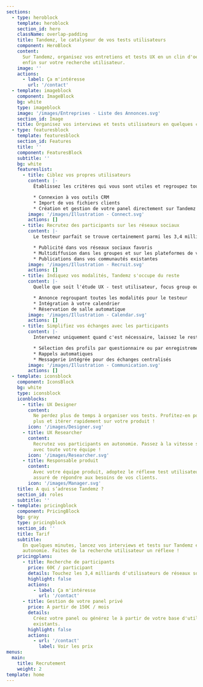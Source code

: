```yaml
---
sections:
  - type: heroblock
    template: heroblock
    section_id: hero
    className: overlap-padding
    title: Tandemz, le catalyseur de vos tests utilisateurs
    component: HeroBlock
    content:
      Sur Tandemz, organisez vos entretiens et tests UX en un clin d'oeil. Concentrez-vous
      enfin sur votre recherche utilisateur.
    image: ''
    actions:
      - label: Ça m'intéresse
        url: '/contact'
  - template: imageblock
    component: ImageBlock
    bg: white
    type: imageblock
    image: '/images/Entreprises - Liste des Annonces.svg'
    section_id: Image
    title: Organisez vos interviews et tests utilisateurs en quelques clics
  - type: featuresblock
    template: featuresblock
    section_id: Features
    title: ''
    component: FeaturesBlock
    subtitle: ''
    bg: white
    featureslist:
      - title: Ciblez vos propres utilisateurs
        content: |-
          Établissez les critères qui vous sont utiles et regroupez toutes les informations de vos utilisateurs sur Tandemz, quelle que soit leur source. Partagez votre panel avec toute votre équipe UX.

          * Connexion à vos outils CRM
          * Import de vos fichiers clients
          * Création et gestion de votre panel directement sur Tandemz
        image: '/images/Illustration - Connect.svg'
        actions: []
      - title: Recrutez des participants sur les réseaux sociaux
        content: |-
          Le testeur parfait se trouve certainement parmi les 3,4 milliards d’utilisateurs des réseaux sociaux. Définissez les critères de vos participants, Tandemz cible les plus pertinents là où ils se trouvent :

          * Publicité dans vos réseaux sociaux favoris
          * Multidiffusion dans les groupes et sur les plateformes de votre choix
          * Publications dans vos communautés existantes
        image: '/images/Illustration - Recruit.svg'
        actions: []
      - title: Indiquez vos modalités, Tandemz s'occupe du reste
        content: |-
          Quelle que soit l'étude UX - test utilisateur, focus group ou interview - finis les explications et les allers-retours pour décider d'un rendez-vous. Laissez vos participants choisir parmi vos disponibilités.

          * Annonce regroupant toutes les modalités pour le testeur
          * Intégration à votre calendrier
          * Réservation de salle automatique
        image: '/images/Illustration - Calendar.svg'
        actions: []
      - title: Simplifiez vos échanges avec les participants
        content: |-
          Intervenez uniquement quand c'est nécessaire, laissez le reste à Tandemz !

          * Sélection des profils par questionnaire ou par enregistrement
          * Rappels automatiques
          * Messagerie intégrée pour des échanges centralisés
        image: '/images/Illustration - Communication.svg'
        actions: []
  - template: iconsblock
    component: IconsBlock
    bg: white
    type: iconsblock
    iconblocks:
      - title: UX Designer
        content:
          Ne perdez plus de temps à organiser vos tests. Profitez-en pour en faire
          plus et itérer rapidement sur votre produit !
        icon: '/images/Designer.svg'
      - title: UX Researcher
        content:
          Recrutez vos participants en autonomie. Passez à la vitesse supérieure
          avec toute votre équipe !
        icon: '/images/Researcher.svg'
      - title: Responsable produit
        content:
          Avec votre équipe produit, adoptez le réflexe test utilisateur ! Soyez
          assuré de répondre aux besoins de vos clients.
        icon: '/images/Manager.svg'
    title: A qui s’adresse Tandemz ?
    section_id: roles
    subtitle: ''
  - template: pricingblock
    component: PricingBlock
    bg: gray
    type: pricingblock
    section_id: ''
    title: Tarif
    subtitle:
      En quelques minutes, lancez vos interviews et tests sur Tandemz en toute
      autonomie. Faites de la recherche utilisateur un réflexe !
    pricingplans:
      - title: Recherche de participants
        price: 60€ / participant
        details: Touchez les 3,4 milliards d'utilisateurs de réseaux sociaux
        highlight: false
        actions:
          - label: Ça m'intéresse
            url: '/contact'
      - title: Gestion de votre panel privé
        price: A partir de 150€ / mois
        details:
          Créez votre panel ou générez le à partir de votre base d'utilisateurs
          existants.
        highlight: false
        actions:
          - url: '/contact'
            label: Voir les prix
menus:
  main:
    title: Recrutement
    weight: 2
template: home
---
```

